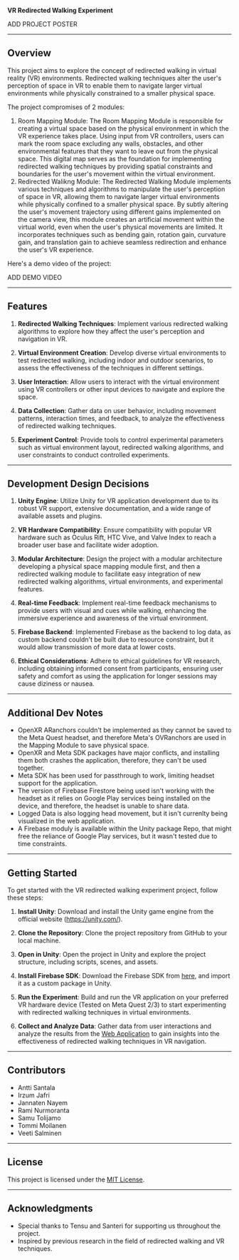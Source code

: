 **VR Redirected Walking Experiment**

ADD PROJECT POSTER

---

## Overview
This project aims to explore the concept of redirected walking in virtual reality (VR) environments. Redirected walking techniques alter the user's perception of space in VR to enable them to navigate larger virtual environments while physically constrained to a smaller physical space. 

The project compromises of 2 modules:
1. Room Mapping Module: The Room Mapping Module is responsible for creating a virtual space based on the physical environment in which the VR experience takes place. Using input from VR controllers, users can mark the room space excluding any walls, obstacles, and other environmental features that they want to leave out from the physical space. This digital map serves as the foundation for implementing redirected walking techniques by providing spatial constraints and boundaries for the user's movement within the virtual environment.
2. Redirected Walikng Module: The Redirected Walking Module implements various techniques and algorithms to manipulate the user's perception of space in VR, allowing them to navigate larger virtual environments while physically confined to a smaller physical space. By subtly altering the user's movement trajectory using different gains implemented on the camera view, this module creates an artificial movement within the virtual world, even when the user's physical movements are limited. It incorporates techniques such as bending gain, rotation gain, curvature gain, and translation gain to achieve seamless redirection and enhance the user's VR experience.

Here's a demo video of the project:

ADD DEMO VIDEO

---

## Features

1. **Redirected Walking Techniques**: Implement various redirected walking algorithms to explore how they affect the user's perception and navigation in VR.

2. **Virtual Environment Creation**: Develop diverse virtual environments to test redirected walking, including indoor and outdoor scenarios, to assess the effectiveness of the techniques in different settings.

3. **User Interaction**: Allow users to interact with the virtual environment using VR controllers or other input devices to navigate and explore the space.

4. **Data Collection**: Gather data on user behavior, including movement patterns, interaction times, and feedback, to analyze the effectiveness of redirected walking techniques.

5. **Experiment Control**: Provide tools to control experimental parameters such as virtual environment layout, redirected walking algorithms, and user constraints to conduct controlled experiments.

---

## Development Design Decisions

1. **Unity Engine**: Utilize Unity for VR application development due to its robust VR support, extensive documentation, and a wide range of available assets and plugins.

2. **VR Hardware Compatibility**: Ensure compatibility with popular VR hardware such as Oculus Rift, HTC Vive, and Valve Index to reach a broader user base and facilitate wider adoption.

3. **Modular Architecture**: Design the project with a modular architecture developing a physical space mapping module first, and then a redirected walking module to facilitate easy integration of new redirected walking algorithms, virtual environments, and experimental features.

4. **Real-time Feedback**: Implement real-time feedback mechanisms to provide users with visual and cues while walking, enhancing the immersive experience and awareness of the virtual environment.

5. **Firebase Backend**: Implemented Firebase as the backend to log data, as custom backend couldn't be built due to resource constraint, but it would allow transmission of more data at lower costs.

6.  **Ethical Considerations**: Adhere to ethical guidelines for VR research, including obtaining informed consent from participants, ensuring user safety and comfort as using the application for longer sessions may cause diziness or nausea.
---

## Additional Dev Notes

- OpenXR ARanchors couldn't be implemented as they cannot be saved to the Meta Quest headset, and therefore Meta's OVRanchors are used in the Mapping Module to save physical space.
- OpenXR and Meta SDK packages have major conflicts, and installing them both crashes the application, therefore, they can't be used together.
- Meta SDK has been used for passthrough to work, limiting headset support for the application.
- The version of Firebase Firestore being used isn't working with the headset as it relies on Google Play services being installed on the device, and therefore, the headset is unable to share data.
- Logged Data is also logging head movement, but it isn't currenlty being visualized in the web application.
- A Firebase moduly is available within the Unity package Repo, that might free the reliance of Google Play services, but it wasn't tested due to time constraints.
  
---

## Getting Started

To get started with the VR redirected walking experiment project, follow these steps:

1. **Install Unity**: Download and install the Unity game engine from the official website (https://unity.com/).

2. **Clone the Repository**: Clone the project repository from GitHub to your local machine.

4. **Open in Unity**: Open the project in Unity and explore the project structure, including scripts, scenes, and assets.

5. **Install Firebase SDK**: Download the Firebase SDK from [here](https://firebase.google.com/download/unity), and import it as a custom package in Unity.

6. **Run the Experiment**: Build and run the VR application on your preferred VR hardware device (Tested on Meta Quest 2/3) to start experimenting with redirected walking techniques in virtual environments.

7. **Collect and Analyze Data**: Gather data from user interactions and analyze the results from the [Web Application](https://rwe-data.netlify.app/) to gain insights into the effectiveness of redirected walking techniques in VR navigation.

---

## Contributors

- Antti Santala
- Irzum Jafri
- Jannaten Nayem
- Rami Nurmoranta
- Samu Tolijamo
- Tommi Moilanen
- Veeti Salminen

---

## License

This project is licensed under the [MIT License](LICENSE).

---

## Acknowledgments

- Special thanks to Tensu and Santeri for supporting us throughout the project.
- Inspired by previous research in the field of redirected walking and VR techniques.
